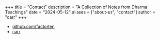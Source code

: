 +++
title = "Contact"
description = "A Collection of Notes from Dharma Teachings"
date = "2024-05-12"
aliases = ["about-us", "contact"]
author = "carr"
+++

- [github.com/factorten](https://github.com/factorten)
- [carr]()
